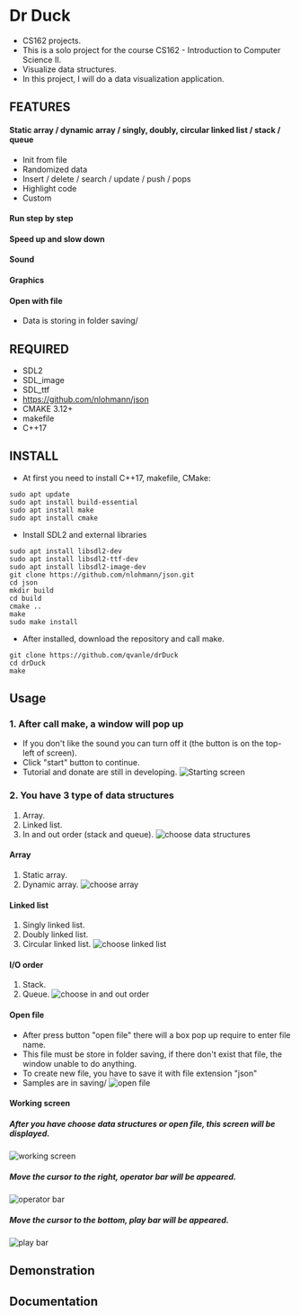# Dr Duck
- CS162 projects.
- This is a solo project for the course CS162 - Introduction to Computer Science II.
- Visualize data structures.
- In this project, I will do a data visualization application.
## FEATURES 
#### Static array / dynamic array / singly, doubly, circular linked list / stack / queue
- Init from file
- Randomized data
- Insert / delete / search / update / push / pops
- Highlight code
- Custom
#### Run step by step
#### Speed up and slow down
#### Sound 
#### Graphics
#### Open with file 
- Data is storing in folder saving/
## REQUIRED
- SDL2
- SDL\_image
- SDL\_ttf
- https://github.com/nlohmann/json
- CMAKE 3.12+
- makefile
- C++17
## INSTALL 
- At first you need to install C++17, makefile, CMake:
```
sudo apt update 
sudo apt install build-essential
sudo apt install make 
sudo apt install cmake 
```
- Install SDL2 and external libraries
```
sudo apt install libsdl2-dev
sudo apt install libsdl2-ttf-dev
sudo apt install libsdl2-image-dev
git clone https://github.com/nlohmann/json.git 
cd json
mkdir build
cd build
cmake ..
make
sudo make install
```

- After installed, download the repository and call make.
```
git clone https://github.com/qvanle/drDuck
cd drDuck 
make 
```
## Usage
### 1. After call make, a window will pop up
- If you don't like the sound you can turn off it (the button is on the top-left of screen).
- Click "start" button to continue.
- Tutorial and donate are still in developing.
![Starting screen](docs/images/starting_screen.png)
### 2. You have 3 type of data structures 
1. Array.
2. Linked list.
3. In and out order (stack and queue).
![choose data structures](docs/images/choose_data_structures.png)
#### Array 
1. Static array.
2. Dynamic array.
![choose array](docs/images/choose_array.png)
#### Linked list 
1. Singly linked list.
2. Doubly linked list.
3. Circular linked list.
![choose linked list](docs/images/choose_linked_list.png)
#### I/O order 
1. Stack.
2. Queue.
![choose in and out order](docs/images/choose_InO_order.png)
#### Open file 
- After press button "open file" there will a box pop up require to enter file name.
- This file must be store in folder saving, if there don't exist that file, the window unable to do anything.
- To create new file, you have to save it with file extension "json" 
- Samples are in saving/
![open file](docs/images/open_file_input.png)
#### Working screen 
##### After you have choose data structures or open file, this screen will be displayed.
![working screen](docs/images/working_screen.png)
##### Move the cursor to the right, operator bar will be appeared.
![operator bar](docs/images/operator_bar.png)
##### Move the cursor to the bottom, play bar will be appeared.
![play bar](docs/images/play_bar.png)
## Demonstration

## Documentation

